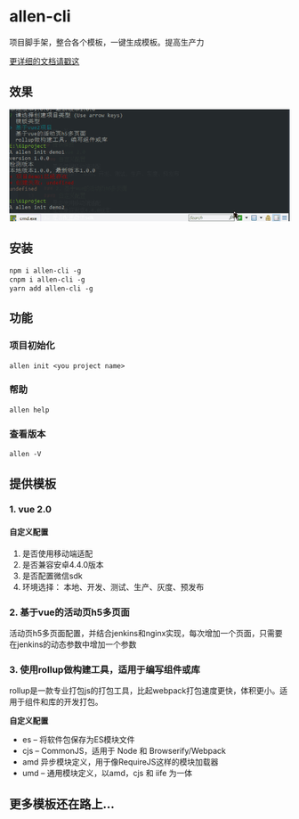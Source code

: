 # allen-cli
项目脚手架，整合各个模板，一键生成模板。提高生产力

[更详细的文档请戳这](https://juejin.im/post/6874815221174075405)
## 效果
![image](./doc/demo.gif)

## 安装
```
npm i allen-cli -g
cnpm i allen-cli -g
yarn add allen-cli -g
```
## 功能
### 项目初始化
```
allen init <you project name>
```
### 帮助
```
allen help
```
### 查看版本
```
allen -V
```
## 提供模板
### 1. vue 2.0
#### 自定义配置
1. 是否使用移动端适配
2. 是否兼容安卓4.4.0版本
3. 是否配置微信sdk
4. 环境选择： 本地、开发、测试、生产、灰度、预发布

### 2. 基于vue的活动页h5多页面
活动页h5多页面配置，并结合jenkins和nginx实现，每次增加一个页面，只需要在jenkins的动态参数中增加一个参数


### 3. 使用rollup做构建工具，适用于编写组件或库
rollup是一款专业打包js的打包工具，比起webpack打包速度更快，体积更小。适用于组件和库的开发打包。   

**自定义配置**
-  es – 将软件包保存为ES模块文件
- cjs – CommonJS，适用于 Node 和 Browserify/Webpack
- amd 异步模块定义，用于像RequireJS这样的模块加载器
- umd – 通用模块定义，以amd，cjs 和 iife 为一体 

## 更多模板还在路上...
